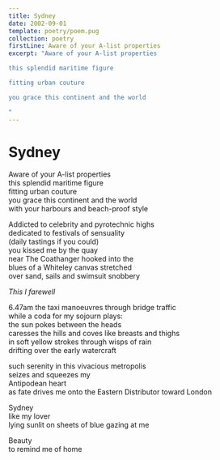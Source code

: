 ```yaml
---
title: Sydney
date: 2002-09-01
template: poetry/poem.pug
collection: poetry
firstLine: Aware of your A-list properties
excerpt: "Aware of your A-list properties

this splendid maritime figure

fitting urban couture

you grace this continent and the world

"
---
```


# Sydney

Aware of your A-list properties  
this splendid maritime figure  
fitting urban couture  
you grace this continent and the world  
with your harbours and beach-proof style
 
Addicted to celebrity and pyrotechnic highs  
dedicated to festivals of sensuality  
(daily tastings if you could)  
you kissed me by the quay  
near The Coathanger hooked into the  
blues of a Whiteley canvas stretched  
over sand, sails and swimsuit snobbery
 
_This I farewell_
 
6.47am the taxi manoeuvres through bridge traffic  
while a coda for my sojourn plays:  
the sun pokes between the heads  
caresses the hills and coves like breasts and thighs  
in soft yellow strokes through wisps of rain  
drifting over the early watercraft

such serenity in this vivacious metropolis  
seizes and squeezes my  
Antipodean heart  
as fate drives me onto the Eastern Distributor toward London
 
Sydney  
like my lover  
lying sunlit on sheets of blue gazing at me

Beauty  
to remind me of home
